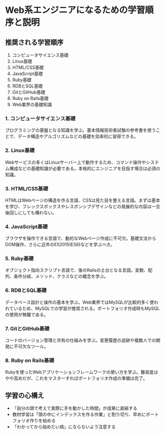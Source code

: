 # Web系エンジニアになるための学習順序と説明

## 推奨される学習順序
1. コンピュータサイエンス基礎
2. Linux基礎
3. HTML/CSS基礎
4. JavaScript基礎
5. Ruby基礎
6. RDBとSQL基礎
7. GitとGitHub基礎
8. Ruby on Rails基礎
9. Web業界の基礎知識

### 1. コンピュータサイエンス基礎
プログラミングの基盤となる知識を学ぶ。基本情報技術者試験の参考書を使うことで、データ構造やアルゴリズムなどの基礎を効率的に習得できる。

### 2. Linux基礎
Webサービスの多くはLinuxサーバー上で動作するため、コマンド操作やシステム構成などの基礎知識が必要である。本格的にエンジニアを目指す場合は必須の知識。

### 3. HTML/CSS基礎
HTMLはWebページの構造を作る言語、CSSは見た目を整える言語。まずは基本を学び、フレックスボックスやレスポンシブデザインなどの発展的な内容は一旦後回しにしても構わない。

### 4. JavaScript基礎
ブラウザを操作できる言語で、動的なWebページ作成に不可欠。基礎文法からDOM操作、さらに近年のES2015(ES6)などを学ぶべき。

### 5. Ruby基礎
オブジェクト指向スクリプト言語で、後のRailsの土台となる言語。変数、配列、条件分岐、メソッド、クラスなどの概念を学ぶ。

### 6. RDBとSQL基礎
データベース設計と操作の基本を学ぶ。Web業界ではMySQLが比較的多く使われているため、MySQLでの学習が推奨される。ポートフォリオ作成時もMySQLの使用が無難である。

### 7. GitとGitHub基礎
コードのバージョン管理と共有の仕組みを学ぶ。変更履歴の追跡や複数人での開発に不可欠なツール。

### 8. Ruby on Rails基礎
Rubyを使ったWebアプリケーションフレームワークの使い方を学ぶ。難易度はやや高めだが、これをマスターすればポートフォリオ作成の準備は完了。


## 学習の心構え
- 「自分の頭で考えて実際に手を動かした時間」が成果に直結する
- 教材学習は「頭の中にインデックスを作る作業」と割り切り、早めにポートフォリオ作りを始める
- 「わかってから始めたい病」にならないよう注意する

